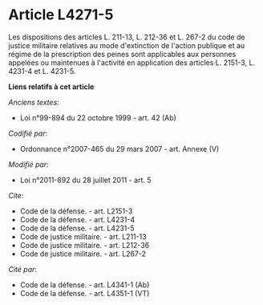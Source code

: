 # Article L4271-5

Les dispositions des articles L. 211-13, L. 212-36 et L. 267-2 du code de justice militaire relatives au mode d'extinction de
l'action publique et au régime de la prescription des peines sont applicables aux personnes appelées ou maintenues à
l'activité en application des articles L. 2151-3, L. 4231-4 et L. 4231-5.

**Liens relatifs à cet article**

_Anciens textes_:

  - Loi n°99-894 du 22 octobre 1999 - art. 42 (Ab)

_Codifié par_:

  - Ordonnance n°2007-465 du 29 mars 2007 - art. Annexe (V)

_Modifié par_:

  - Loi n°2011-892 du 28 juillet 2011 - art. 5

_Cite_:

  - Code de la défense. - art. L2151-3
  - Code de la défense. - art. L4231-4
  - Code de la défense. - art. L4231-5
  - Code de justice militaire. - art. L211-13
  - Code de justice militaire. - art. L212-36
  - Code de justice militaire. - art. L267-2

_Cité par_:

  - Code de la défense. - art. L4341-1 (Ab)
  - Code de la défense. - art. L4351-1 (VT)
